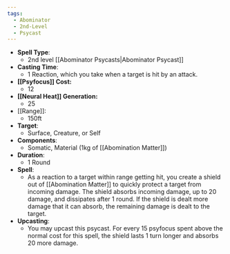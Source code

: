 ```yaml
---
tags:
  - Abominator
  - 2nd-Level
  - Psycast
---
```

- **Spell Type**:
	- 2nd level [[Abominator Psycasts|Abominator Psycast]]
- **Casting Time**:
	- 1 Reaction, which you take when a target is hit by an attack.
- **[[Psyfocus]] Cost:**
	- 12
- **[[Neural Heat]] Generation:**
	- 25
- [[Range]]:
	- 150ft
- **Target**:
	- Surface, Creature, or Self
- **Components**:
	- Somatic, Material (1kg of [[Abomination Matter]])
- **Duration**:
	- 1 Round
- **Spell**:
	- As a reaction to a target within range getting hit, you create a shield out of [[Abomination Matter]] to quickly protect a target from incoming damage. The shield absorbs incoming damage, up to 20 damage, and dissipates after 1 round. If the shield is dealt more damage that it can absorb, the remaining damage is dealt to the target.
- **Upcasting**:
	- You may upcast this psycast. For every 15 psyfocus spent above the normal cost for this spell, the shield lasts 1 turn longer and absorbs 20 more damage.
